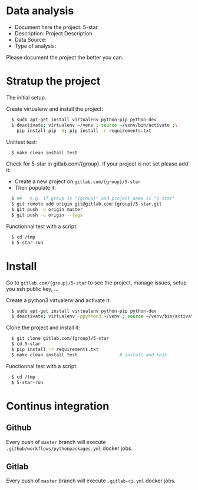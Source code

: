 # Data analysis
- Document here the project: 5-star
- Description: Project Description
- Data Source:
- Type of analysis:

Please document the project the better you can.

# Stratup the project

The initial setup.

Create virtualenv and install the project:
```bash
  $ sudo apt-get install virtualenv python-pip python-dev
  $ deactivate; virtualenv ~/venv ; source ~/venv/bin/activate ;\
    pip install pip -U; pip install -r requirements.txt
```

Unittest test:
```bash
  $ make clean install test
```

Check for 5-star in gitlab.com/{group}.
If your project is not set please add it:

- Create a new project on `gitlab.com/{group}/5-star`
- Then populate it:

```bash
  $ ##   e.g. if group is "{group}" and project_name is "5-star"
  $ git remote add origin git@gitlab.com:{group}/5-star.git
  $ git push -u origin master
  $ git push -u origin --tags
```

Functionnal test with a script:
```bash
  $ cd /tmp
  $ 5-star-run
```
# Install
Go to `gitlab.com/{group}/5-star` to see the project, manage issues,
setup you ssh public key, ...

Create a python3 virtualenv and activate it:
```bash
  $ sudo apt-get install virtualenv python-pip python-dev
  $ deactivate; virtualenv -ppython3 ~/venv ; source ~/venv/bin/activate
```

Clone the project and install it:
```bash
  $ git clone gitlab.com/{group}/5-star
  $ cd 5-star
  $ pip install -r requirements.txt
  $ make clean install test                # install and test
```
Functionnal test with a script:
```bash
  $ cd /tmp
  $ 5-star-run
``` 

# Continus integration
## Github 
Every push of `master` branch will execute `.github/workflows/pythonpackages.yml` docker jobs.
## Gitlab
Every push of `master` branch will execute `.gitlab-ci.yml` docker jobs.
